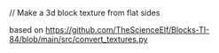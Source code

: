 // Make a 3d block texture from flat sides

based on https://github.com/TheScienceElf/Blocks-TI-84/blob/main/src/convert_textures.py
